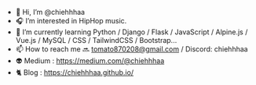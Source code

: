 - 👋 Hi, I’m @chiehhhaa
- 🎧 I’m interested in HipHop music.
- 🌱 I’m currently learning Python / Django / Flask / JavaScript / Alpine.js / Vue.js / MySQL / CSS / TailwindCSS / Bootstrap...
- 📫 How to reach me 🔜 tomato870208@gmail.com / Discord: chiehhhaa
- 👽 Medium : https://medium.com/@chiehhhaa
- 🐈 Blog : https://chiehhhaa.github.io/


